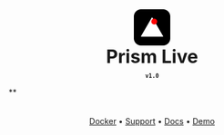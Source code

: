 <div align="center" style="display: flex; justify-content: center; align-items: center;">
  <img class="lo" src='https://github.com/Opensource-Prism-Labs/Prism-Live/blob/main/bigbox%20logo%20(4).png' style="height: 4rem">
</div>
<div align="center" style="font-size: 2rem"><b>Prism Live</b></div>

<div align="center"><b><sub><code>v1.0</code></sub></b></div>
 
** <div align="center" style="padding-top: 1.25rem">[Docker](https://swingmusic.vercel.app/downloads) • <a href="https://swingmusic.vercel.app/support-us.html" target="_blank">Support</a> • [Docs](https://swingmusic.vercel.app/guide/introduction.html) • [Demo](https://swingmusic.vercel.app)

##
